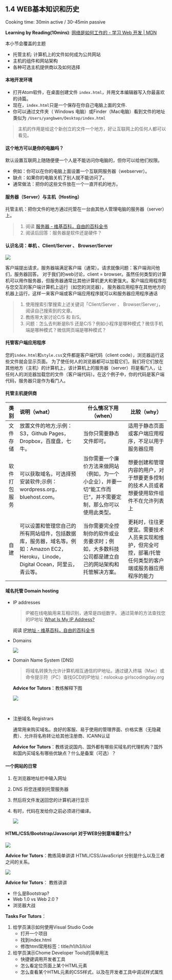 ## 1.4 WEB基本知识和历史

Cooking time: 30min active / 30-45min passive

**Learning by Reading(10mins)**: [网络是如何工作的 - 学习 Web 开发 | MDN](https://developer.mozilla.org/zh-CN/docs/Learn/Getting_started_with_the_web/How_the_Web_works)

本小节会覆盖的主题

- 托管主机: 计算机上的文件如何成为公共网站
- 主机的组件和网站架构
- 各种可选主机提供商以及如何选择

#### 本地开发环境

- 打开Atom软件，在桌面创建文件 `index.html`，并用文本编辑器写入你最喜欢的诗篇。
- 现在，`index.html`只是一个保存在你自己电脑上面的文件.
- 你可以通过文件夹（ Windows 电脑）或Finder（Mac电脑）看到文件的地址类似为 `/Users/yangbwen/Desktop/index.html`

> 主机的作用是给这个新创立的文件一个地方，好让互联网上的任何人都可以看见。

#### 这个地方可以是你的电脑吗？

默认设置互联网上随随便便一个人是不能访问你电脑的，但你可以给他们权限。

- 例如：你可以在你的电脑上面设置一个互联网服务器（webserver）。
- 缺点：如果你的电脑关机了别人就不能访问了。
- 通常做法：把你的这些文件放在一个一直开机的地方。

#### 服务器（Server）与主机（Hosting）

托管主机：把你文件的地方通过托管在一台由其他人管理电脑的服务器（server）上。

> 1. 阅读 [服务器 - 维基百科，自由的百科全书](https://zh.wikipedia.org/wiki/%E6%9C%8D%E5%8A%A1%E5%99%A8)
> 2. 阅读后回答：服务器是软件还是硬件？

#### 认识名词：单机 、Client/Server 、 Browser/Server

![](http://ocuwjo7n4.bkt.clouddn.com/blog/2017-05-24-client-server.png)

客户端提出请求，服务器端满足客户端（通常）。请求就像问题：客户端询问他们，服务器回答。
对于我们的web讨论，client = browser。虽然任何类型的计算机可以用作服务器，但服务器通常比其他计算机更大和更强大。客户端应用程序在与您交互的客户端计算机上运行（如您的浏览器），
服务器应用程序在其他地方的机器上运行，这样一来客户端或客户端应用程序就可以和服务器应用程序通话

> 1. 使用搜索引擎搜索上述关键词「Client/Server 、 Browser/Server」，阅读自己搜索到的文章。
> 2. 教练带大家讨论C/S 和 B/S。
> 3. 问题：怎么去判断是B/S 还是C/S？例如小程序是哪种模式？微信手机端是哪种模式？微信网页端是哪种模式？

#### 托管客户端应用程序

您的`index.html`和`style.css`文件都是客户端代码（client code），浏览器运行这些文件就会显示页面。
为了使任何人的浏览器都可以加载它们，我们将它们放在其他地方（主机）的计算机上，该计算机上的服务器（server）将是看门人，让任何人的浏览器加载您的文件（客户端代码）。在这个例子中，你的代码是客户端代码，服务器只是作为看门人。

#### 托管主机提供商

|   类别   | 说明（what）                                 | 什么情况下用（when）                             | 比较（why）                                  |
| :----: | :--------------------------------------- | ---------------------------------------- | ---------------------------------------- |
|  文件存储  | 放置文件的地方;示例：S3，Github Pages，Dropbox，百度盘，七牛。 | 当你只需要静态文件即可。                             | 适用于静态页面或客户端应用程序，不足以用于服务器应用               |
| 软件打包服务 | 可以获取域名，可选择预安装软件;示例：wordpress.org，bluehost.com。 | 当你需要一个廉价方法来做网站（例如，为一个小企业），并要一切“能工作而已”，并不需要定制，那么你可以使用此类型。 | 想要创建和管理内容的用户，对于想要更多控制的技术人员或者想要使用软件组件不在允许列表上 |
|   自建   | 可以设置和管理您自己的所有网站组件，包括数据库，服务器，域名等。例如：Amazon EC2，Heroku，Linode，Digital Ocean，阿里云，青云等。 | 当你需要完全控制你的软件或业务要求时；例如，大多数科技公司都是建立自己的网站架构和托管解决方案。 | 更耗时，往往更便宜。需要技术人员来实现和维护，但完全可控，部署/托管任何类型的客户端或服务器应用程序的能力 |

#### 域名托管 Domain hosting

- IP addresses

  > IP被在线电脑用来互相识别，通常是四组数字。
  >   通过简单的方法查找您的IP地址 [What Is My IP Address? ](https://whatismyipaddress.com/)

  阅读 [IP地址 - 维基百科，自由的百科全书](https://zh.wikipedia.org/wiki/IP%E5%9C%B0%E5%9D%80)


- Domains

  ![](http://ocuwjo7n4.bkt.clouddn.com/blog/2017-05-24-TLD-domain-url1.jpg)

- Domain Name System (DNS)

  > 将域名转换为允许计算机相互通信的IP地址。通过键入终端（Mac）或命令提示符（PC）查找GCD的IP地址：nslookup girlscodingday.org

  **Advice for Tutors**：教练解释下图

  ![](http://ocuwjo7n4.bkt.clouddn.com/blog/2017-05-24-server-dns-forward.jpg)

  ​

- 注册域名 Registrars

  通常用来购买域名。良好的客服、易于使用的管理界面、价格实惠（无隐藏费）、允许将名称转让给其他注册商、ICANN认证

  **Advice for Tutors**：教练说说国内、国外都有哪些买域名的代理机构？国外和国内买域名有哪些优缺点？什么是备案（可选）？

#### 一个网站的日常

1. 在浏览器地址栏中输入网址

2. DNS 将您连接到托管服务器

3. 然后将文件发送回您的计算机进行显示

4. 有时，代码在发给你之前必须进行编译。

   ![](http://ocuwjo7n4.bkt.clouddn.com/blog/2017-05-24-browser-request.png)

#### HTML/CSS/Bootstrap/Javascript 对于WEB分别意味着什么?

![](http://ocuwjo7n4.bkt.clouddn.com/blog/2017-05-24-images.png)

  **Advice for Tutors**：教练简单讲讲 HTML/CSS/JavaScript 分别是什么以及三者之间的关系。



![](http://ocuwjo7n4.bkt.clouddn.com/blog/2017-05-24-html_with_css_vs_html_css_bootstrap_js.jpg)

  **Advice for Tutors**： 教练讲讲

- 什么是Bootstrap?
- Web 1.0 vs Web 2.0 ?
- 浏览器大战



**Tasks For Tutors**：

1. 给学员演示如何使用Visual Studio Code
   - 打开一个项目
   - 找到index.html
   - 修改html常用标签：title/h1/h3/li/ol
2. 给学员演示Chome Developer Tools的简单用法
   - 快捷键调用开发者工具
   - 怎么看定位页面上某个HTML元素
   - 怎么查看某个HTML元素的CSS样式，以及在开发者工具中调试样式属性
